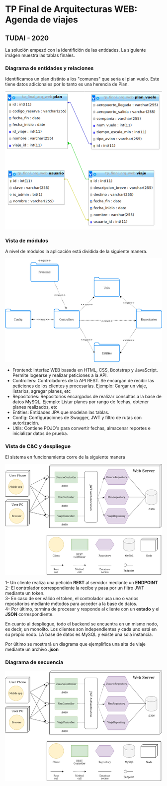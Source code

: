 # TP Final de Arquitecturas WEB: Agenda de viajes 
## TUDAI - 2020

La solución empezó con la identifición de las entidades. La siguiente imágen muestra las tablas finales.

### Diagrama de entidades y relaciones
Identificamos un plan distinto a los "comunes" que sería el plan vuelo. Este tiene datos adicionales por lo tanto es una herencia de Plan.

![DER](/tp-final-arq-web/images/DER.png)

### Vista de módulos
A nivel de módulos la aplicación está dividida de la siguiente manera.

![Vista de módulos](/tp-final-arq-web/images/vista_modulos.png)

- Frontend: Interfaz WEB basada en HTML, CSS, Bootstrap y JavaScript. Permite logearse y realizar peticiones a la API.
- Controllers: Controladores de la API REST. Se encargan de recibir las peticiones de los clientes y procesarlas. Ejemplo: Cargar un viaje, listarlos, agregar planes, etc
- Repositories: Repositorios encargados de realizar consultas a la base de datos MySQL. Ejemplo: Listar planes por rango de fechas, obtener planes realizados, etc
- Entities: Entidades JPA que modelan las tablas.
- Config: Configuraciones de Swagger, JWT y filtro de rutas con autorización.
- Utils: Contiene POJO's para convertir fechas, almacenar reportes e inicializar datos de prueba.

### Vista de C&C y despliegue
El sistema en funcionamienta corre de la siguiente manera

![Vista de C&C y despliegue](/tp-final-arq-web/images/vista_cc_despliegue.png)

1- Un cliente realiza una petición **REST** al servidor mediante un **ENDPOINT**  
2- El controlador correspondiente la recibe y pasa por un filtro JWT mediante un token.  
3- En caso de ser válido el token, el controlador usa uno o varios repositorios mediante métodos para acceder a la base de datos.  
4- Por último, termina de procesar y responde al cliente con un **estado** y el **JSON** correspondiente.

En cuanto al despliegue, todo el backend se encuentra en un mismo nodo, es decir, un monolito. Los clientes son independientes y cada uno está en su propio nodo. LA base de datos es MySQL y existe una sola instancia.

Por último se mostrará un diagrama que ejemplifica una alta de viaje mediante un archivo **.json** 
### Diagrama de secuencia
![Vista de C&C y despliegue](/tp-final-arq-web/images/vista_cc_despliegue.png)
